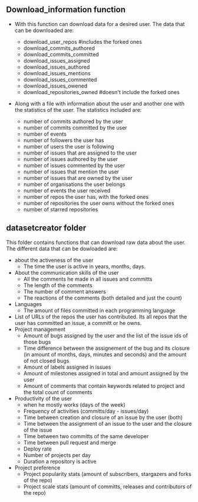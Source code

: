 

## Download_information function

- With this function can download data for a desired user. The data that can be downloaded are:

    * download_user_repos #includes the forked ones
    * download_commits_authored 
    * download_commits_committed
    * download_issues_assigned 
    * download_issues_authored 
    * download_issues_mentions 
    * download_issues_commented
    * download_issues_owened 
    * download_repositories_owned #doesn't include the forked ones

- Along with a file with information about the user and another one with the statistics of the user. The statistics included are:
    * number of commits authored by the user
    * number of commits committed by the user
    * number of events 
    * number of followers the user has
    * number of users the user is following
    * number of issues that are assigned to the user
    * number of issues authored by the user
    * number of issues commented by the user
    * number of issues that mention the user
    * number of issues that are owned by the user
    * number of organisations the user belongs
    * number of events the user received
    * number of repos the user has, with the forked ones
    * number of repositories the user owns without the forked ones
    * number of starred repositories

## datasetcreator folder

This folder contains functions that can download raw data about the user. The different data that can be dowloaded are:
- about the activeness of the user
    * The time the user is active in years, months, days.
- About the communication skills of the user
    * All the comments he made in all issues and committs
    * The length of the comments
    * The number of comment answers
    * The reactions of the comments (both detailed and just the count)
- Languages
    * The amount of files committed in each programming language
- List of URLs of the repos the user has contributed. Its all repos that the user has committed an issue, a committ or he owns.
- Project management
    * Amount of bugs assigned by the user and the list of the issue ids of those bugs
    * Time difference between the assignement of the bug and its closure (in amount of months, days, minutes and seconds) and the amount of not closed bugs
    * Amount of labels assigned in issues
    * Amount of milestones assigned in total and amount assigned by the user
    * Amount of comments that contain keywords related to project and the total count of comments
- Productivity of the user
    * when he mostly works (days of the week) 
    * Frequency of activities (committs/day - issues/day)
    * Time between creation and closure of an issue by the user (both) 
    * Time between the assignment of an issue to the user and the closure of the issue 
    * Time between two committs of the same developer
    * Time between pull request and merge 
    * Deploy rate 
    * Number of projects per day 
    * Duration a repository is active
- Project preference
    * Project popularity stats (amount of subscribers, stargazers and forks of the repo)
    * Project scale stats (amount of committs, releases and contributors of the repo)
